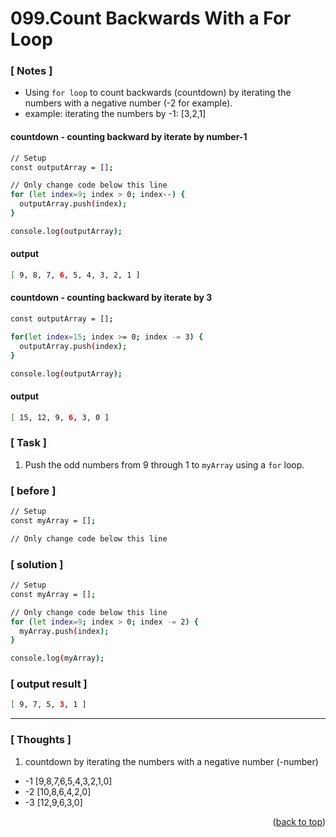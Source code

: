 <a name="topage"></a>

# 099.Count Backwards With a For Loop

### [ Notes ]
  * Using `for loop` to count backwards (countdown) by iterating the numbers with a negative number (-2 for example).
  * example: iterating the numbers by -1: [3,2,1]

#### countdown - counting backward by iterate by number-1

```sh
// Setup
const outputArray = [];

// Only change code below this line
for (let index=9; index > 0; index--) {
  outputArray.push(index);
}

console.log(outputArray);
```

#### output
```sh
[ 9, 8, 7, 6, 5, 4, 3, 2, 1 ]
```

#### countdown - counting backward by iterate by 3

```sh
const outputArray = [];

for(let index=15; index >= 0; index -= 3) {
  outputArray.push(index);
}

console.log(outputArray);
```

#### output
```sh
[ 15, 12, 9, 6, 3, 0 ]
```

### [ Task ]
  1. Push the odd numbers from 9 through 1 to `myArray` using a `for` loop.


### [ before ]

```sh
// Setup
const myArray = [];

// Only change code below this line
```

### [ solution ]

```sh
// Setup
const myArray = [];

// Only change code below this line
for (let index=9; index > 0; index -= 2) {
  myArray.push(index);
}

console.log(myArray);
```

### [ output result ]

```sh
[ 9, 7, 5, 3, 1 ]
```

-----

### [ Thoughts ]

  1. countdown by iterating the numbers with a negative number (-number)
  * -1 [9,8,7,6,5,4,3,2,1,0]
  * -2 [10,8,6,4,2,0]
  * -3 [12,9,6,3,0]

<p align="right">(<a href="#topage">back to top</a>)</p>
<br/>
<br/>
